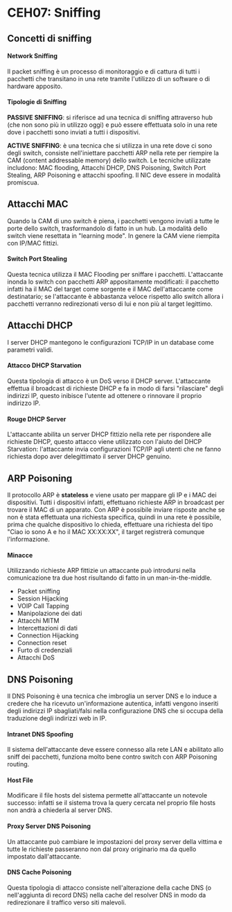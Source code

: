 CEH07: Sniffing
=====

Concetti di sniffing
-----

#### Network Sniffing
Il packet sniffing è un processo di monitoraggio e di cattura di tutti i pacchetti che transitano in una rete tramite l'utilizzo di un software o di hardware apposito.

#### Tipologie di Sniffing
**PASSIVE SNIFFING**: si riferisce ad una tecnica di sniffing attraverso hub (che non sono più in utilizzo oggi) e può essere effettuata solo in una rete dove i pacchetti sono inviati a tutti i dispositivi.

**ACTIVE SNIFFING**:  è una tecnica che si utilizza in una rete dove ci sono degli switch, consiste nell'iniettare pacchetti ARP nella rete per riempire la CAM (content addressable memory) dello switch. Le tecniche utilizzate includono: MAC flooding, Attacchi DHCP, DNS Poisoning, Switch Port Stealing, ARP Poisoning e attacchi spoofing. Il NIC deve essere in modalità promiscua.

Attacchi MAC
-----

Quando la CAM di uno switch è piena, i pacchetti vengono inviati a tutte le porte dello switch, trasformandolo di fatto in un hub. La modalità dello switch viene resettata in "learning mode". In genere la CAM viene riempita con IP/MAC fittizi.

#### Switch Port Stealing
Questa tecnica utilizza il MAC Flooding per sniffare i pacchetti. L'attaccante inonda lo switch con pacchetti ARP appositamente modificati: il pacchetto infatti ha il MAC del target come sorgente e il MAC dell'attaccante come destinatario; se l'attaccante è abbastanza veloce rispetto allo switch allora i pacchetti verranno redirezionati verso di lui e non più al target legittimo.

Attacchi DHCP
-----

I server DHCP mantegono le configurazioni TCP/IP in un database come parametri validi.

#### Attacco DHCP Starvation
Questa tipologia di attacco è un DoS verso il DHCP server. L'attaccante effettua il broadcast di richieste DHCP e fa in modo di farsi "rilasciare" degli indirizzi IP, questo inibisce l'utente ad ottenere o rinnovare il proprio indirizzo IP.

#### Rouge DHCP Server
L'attaccante abilita un server DHCP fittizio nella rete per rispondere alle richieste DHCP, questo attacco viene utilizzato con l'aiuto del DHCP Starvation: l'attaccante invia configurazioni TCP/IP agli utenti che ne fanno richiesta dopo aver delegittimato il server DHCP genuino.

ARP Poisoning
-----

Il protocollo ARP è **stateless** e viene usato per mappare gli IP e i MAC dei dispositivi. Tutti i dispositivi infatti, effettuano richieste ARP in broadcast per trovare il MAC di un apparato. Con ARP è possibile inviare risposte anche se non è stata effettuata una richiesta specifica, quindi in una rete è possibile, prima che qualche dispositivo lo chieda, effettuare una richiesta del tipo "Ciao io sono A e ho il MAC XX:XX:XX", il target registrerà comunque l'informazione.

#### Minacce
Utilizzando richieste ARP fittizie un attaccante può introdursi nella comunicazione tra due host risultando di fatto in un man-in-the-middle.

* Packet sniffing
* Session Hijacking
* VOIP Call Tapping
* Manipolazione dei dati
* Attacchi MITM
* Intercettazioni di dati
* Connection Hijacking
* Connection reset
* Furto di credenziali
* Attacchi DoS

DNS Poisoning
-----
Il DNS Poisoning è una tecnica che imbroglia un server DNS e lo induce a credere che ha ricevuto un'informazione autentica, infatti vengono inseriti degli indirizzi IP sbagliati/falsi nella configurazione DNS che si occupa della traduzione degli indirizzi web in IP.

#### Intranet DNS Spoofing
Il sistema dell'attaccante deve essere connesso alla rete LAN e abilitato allo sniff dei pacchetti, funziona molto bene contro switch con ARP Poisoning routing.

#### Host File
Modificare il file hosts del sistema permette all'attaccante un notevole successo: infatti se il sistema trova la query cercata nel proprio file hosts non andrà a chiederla al server DNS.

#### Proxy Server DNS Poisoning
Un attaccante può cambiare le impostazioni del proxy server della vittima e tutte le richieste passeranno non dal proxy originario ma da quello impostato dall'attaccante.

#### DNS Cache Poisoning
Questa tipologia di attacco consiste nell'alterazione della cache DNS (o nell'aggiunta di record DNS) nella cache del resolver DNS in modo da redirezionare il traffico verso siti malevoli.
